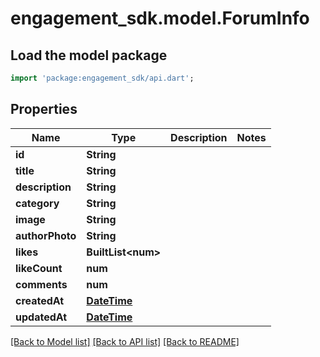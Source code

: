 # engagement_sdk.model.ForumInfo

## Load the model package
```dart
import 'package:engagement_sdk/api.dart';
```

## Properties
Name | Type | Description | Notes
------------ | ------------- | ------------- | -------------
**id** | **String** |  | 
**title** | **String** |  | 
**description** | **String** |  | 
**category** | **String** |  | 
**image** | **String** |  | 
**authorPhoto** | **String** |  | 
**likes** | **BuiltList&lt;num&gt;** |  | 
**likeCount** | **num** |  | 
**comments** | **num** |  | 
**createdAt** | [**DateTime**](DateTime.md) |  | 
**updatedAt** | [**DateTime**](DateTime.md) |  | 

[[Back to Model list]](../README.md#documentation-for-models) [[Back to API list]](../README.md#documentation-for-api-endpoints) [[Back to README]](../README.md)


